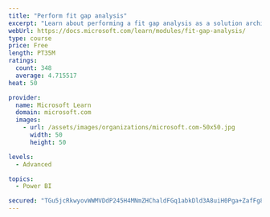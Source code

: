 ```yaml
---
title: "Perform fit gap analysis"
excerpt: "Learn about performing a fit gap analysis as a solution architect for Dynamics 365 and Microsoft Power Platform."
webUrl: https://docs.microsoft.com/learn/modules/fit-gap-analysis/
type: course
price: Free
length: PT35M
ratings:
  count: 348
  average: 4.715517
heat: 50

provider:
  name: Microsoft Learn
  domain: microsoft.com
  images:
    - url: /assets/images/organizations/microsoft.com-50x50.jpg
      width: 50
      height: 50

levels:
  - Advanced

topics:
  - Power BI

secured: "TGu5jcRkwyovWWMVDdP245H4MNmZHChaldFGq1abkDld3A8uiH0Pga+ZafFg8wQa6xHPn++WTLnu86RgkkFgXZY2mSSq+2SxU6zjpCEhx5v3lx3glvnK/gP4hyOWLbJvndigirGiwW2VJVkk0pdAR72FvKf/DliPu/x6ZC/n95hOwNWLxJun4Q/DclRrizoStcaXx8T4Q3ARDiQs+XOIv+HeDSAQSSuXq8DGNnbdlG4GkEXNPh048CeBtzHWDGUeLVZNUTW1DyAhxmHzVPrTQjXfDA1IsuNZ6Un3Y5vcADnugk+fLv8BmUJT+UEJEvMckDDgJvG/YN4ZRMCT9VsSrPRF7FnmOzELJ5FKZWk9ZFGH3e2F3mCZpFcmIaIeYjM3lOLrdmyJw9xvpe+kSMv839m+J+LAYmbs0FOt0HRMr4E=;lvg4Teqq0h5iPA3kk0MnaQ=="
---
```


